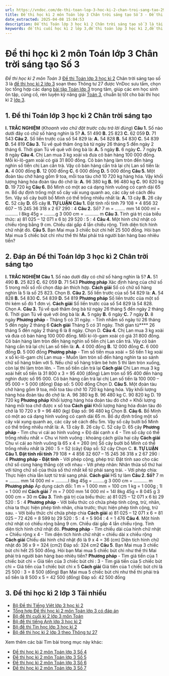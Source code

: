 ```yaml
---
url: https://vndoc.com/de-thi-toan-lop-3-hoc-ki-2-chan-troi-sang-tao-293627
title: Đề thi học kì 2 môn Toán lớp 3 Chân trời sáng tạo Số 3 - Đề thi học kì 2 môn Toán 3 - VnDoc.com
date_extracted: 2025-04-08 15:04:53
description: Đề thi Toán lớp 3 học kì 2 Chân trời sáng tạo số 3 là tài liệu bổ ích cho các em ôn tập chuẩn bị cho kì thi cuối học kì 2 sắp tới. Mời các em cùng tham khảo Đề kiểm tra cuối học kì 2 lớp 3.
keywords: đề thi cuối học kì 2 lớp 3,đề thi toán lớp 3 học kì 2,đề thi học kì 2 lớp 3,giải toán lớp 3 kì 2,de thi toán lớp 3 kì 2,đề thi toán học kì 2 lớp 3,bài tập toán lớp 3 học kỳ 2,de thi học kì 2 lớp 3 môn toán,những bài tập toán lớp 3 học kỳ 2,toán lớp 3 kì 2,đề thi học kì 2 môn toán lớp 3,đề toán lớp 3 học kì 2,toán lớp 3 học kì 2,đề toán lớp 3 học kỳ 2,đề thi cuối kì 2 lớp 3 môn Toán,Đề thi Toán lớp 3 học kì 2 Chân trời sáng tạo,đề thi học kì 2 lớp 3 Chân trời sáng tạo
---
```


# Đề thi học kì 2 môn Toán lớp 3 Chân trời sáng tạo Số 3
 _Đề thi học kì 2 môn Toán 3_
[Đề thi Toán lớp 3 học kì 2](<https://vndoc.com/de-thi-hoc-ki-2-lop-3-mon-toan-chan-troi-sang-tao>) Chân trời sáng tạo số 3 là [đề thi học kì 2 lớp 3](<https://vndoc.com/de-thi-hoc-ki-2-lop3>) soạn theo Thông tư 27 được VnDoc sưu tầm, chọn lọc tổng hợp các dạng [bài tập Toán lớp 3](<https://vndoc.com/bai-tap-toan-lop3>) trọng tâm, giúp các em học sinh ôn tập, củng cố, rèn luyện kỹ năng giải [Toán 3](<https://vndoc.com/toan-lop3>), chuẩn bị tốt cho bài thi học kì 2 [lớp 3](<https://vndoc.com/tai-lieu-hoc-tap-lop3>).
## **1\. Đề thi Toán lớp 3 học kì 2 Chân trời sáng tạo**
**I. TRẮC NGHIỆM**
\(_Khoanh vào chữ đặt trước câu trả lời đúng_\)
**Câu 1.** Số nào dưới đây có chữ số hàng nghìn là 5?
**A.** 51 490
**B.** 25 823
**C.** 62 059
**D.** 71 543
**Câu 2.** Số liền trước của số 54 829 là:
**A.** 54 828
**B.** 54 830
**C.** 54 839
**D.** 54 819
**Câu 3.** Tú về quê thăm ông bà từ ngày 26 tháng 5 đến ngày 2 tháng 6. Thời gian Tú về quê với ông bà là:
**A.** 5 ngày
**B.** 6 ngày
**C.** 7 ngày
**D.** 8 ngày
**Câu 4.** Chị Lan mua 3 kg xoài và đưa cô bán hàng 100 000 đồng. Mỗi ki-lô-gam xoài có giá 31 800 đồng. Cô bán hàng làm tròn đến hàng nghìn số tiền chị Lan cần trả. Vậy cô bán hàng cần trả lại chị Lan số tiền là:
**A.** 4 000 đồng
**B.** 12 000 đồng
**C.** 6 000 đồng
**D.** 5 000 đồng
**Câu 5.** Một đoàn tàu chở hàng gồm 9 toa, mỗi toa tàu chở 10 720 kg hàng hóa. Vậy khối lượng hàng hóa đoàn tàu đó chở là:
**A.** 96 380 kg
**B.** 96 480 kg
**C.** 90 820 kg
**D.** 19 720 kg
**Câu 6.** Bố Minh có một ao cá dạng hình vuông có cạnh dài 65 m. Bố dự định trồng một số cây vải xung quanh ao, các cây sẽ cách đều 5m. Vậy số cây bưởi bố Minh có thể trồng nhiều nhất là:
**A.** 13 cây
**B.** 26 cây
**C.** 52 cây
**D.** 65 cây
**II. TỰ LUẬN**
**Câu 1.** Đặt tính rồi tính
79 108 + 4 856
32 607 – 15 245
36 318 x 2
67 290 : 4
**Câu 2.** Số?
7 m = …….. mm
14 000 ml = ………. l
8kg 45g = ………g
3 000 cm = ……….. m
**Câu 3.** Tính giá trị của biểu thức:
a\) 81 025 – 12 071 x 6
b\) 29 520 : 5 : 4
**Câu 4.** Một hình chữ nhật có chiều rộng bằng 9 cm. Chiều dài gấp 4 lần chiều rộng. Tính diện tích hình chữ nhật đó.
**Câu 5.** Bạn Mai mua 3 chiếc bút chì hết 25 500 đồng. Hỏi bạn Mai mua 5 chiếc bút chì như thế thì Mai phải trả người bán hàng bao nhiêu tiền?
## **2\. Đáp án Đề thi Toán lớp 3 học kì 2 Chân trời sáng tạo**
**I. TRẮC NGHIỆM**
**Câu 1.** Số nào dưới đây có chữ số hàng nghìn là 5?
**A.** 51 490
**B.** 25 823
**C.** 62 059
**D.** 71 543
**Phương pháp**
Xác định hàng của chữ số 5 trong mỗi số rồi chọn đáp án thích hợp.
**Cách giải**
Số có chữ số hàng nghìn là 5 là số 25 823.
Chọn B.
**Câu 2.** Số liền trước của số 54 829 là:
**A.** 54 828
**B.** 54 830
**C.** 54 839
**D.** 54 819
**Phương pháp**
Số liền trước của một số thì kém số đó 1 đơn vị.
**Cách giải**
Số liền trước của số 54 829 là 54 828.
Chọn A.
**Câu 3.** Tú về quê thăm ông bà từ ngày 26 tháng 5 đến ngày 2 tháng 6. Thời gian Tú về quê với ông bà là:
**A.** 5 ngày
**B.** 6 ngày
**C.** 7 ngày
**D.** 8 ngày
**Phương pháp**
\- Tháng 5 có 31 ngày.
\- Tính nhẩm số ngày từ 26 tháng 5 đến ngày 2 tháng 6
**Cách giải**
Tháng 5 có 31 ngày.
Thời gian từ**** 26 tháng 5 đến ngày 2 tháng 6 là 8 ngày.
Chọn D.
**Câu 4.** Chị Lan mua 3 kg xoài và đưa cô bán hàng 100 000 đồng. Mỗi ki-lô-gam xoài có giá 31 800 đồng. Cô bán hàng làm tròn đến hàng nghìn số tiền chị Lan cần trả. Vậy cô bán hàng cần trả lại chị Lan số tiền là:
**A.** 4 000 đồng
**B.** 12 000 đồng
**C.** 6 000 đồng
**D.** 5 000 đồng
**Phương pháp**
\- Tìm số tiền mua xoài = Số tiền 1 kg xoài x số ki-lô-gam chị Lan mua
\- Muốn làm tròn số đến hàng nghìn ta so sánh chữ số hàng trăm với 5. Nếu chữ số hàng trăm bé hơn 5 thì làm tròn xuống, còn lại thì làm tròn lên.
\- Tìm số tiền cần trả lại
**Cách giải**
Chị Lan mua 3 kg xoài hết số tiền là
31 800 x 3 = 95 400 \(đồng\)
Làm tròn số 95 400 đến hàng nghìn được số 95 000.
Cô bán hàng cần trả lại chị Lan số tiền là
100 000 – 95 000 = 5 000 \(đồng\)
Đáp số: 5 000 đồng
Chọn D.
**Câu 5.** Một đoàn tàu chở hàng gồm 9 toa, mỗi toa tàu chở 10 720 kg hàng hóa. Vậy khối lượng hàng hóa đoàn tàu đó chở là:
A. 96 380 kg
B. 96 480 kg
C. 90 820 kg
D. 19 720 kg
**Phương pháp**
Khối lượng hàng hóa đoàn tàu đó chở = Khối lượng hàng mỗi toa chở được x số toa
**Cách giải**
Khối lượng hàng hóa đoàn tàu đó chở là
10 720 x 9 = 96 480 \(kg\)
Đáp số: 96 480 kg
Chọn B.
**Câu 6.** Bố Minh có một ao cá dạng hình vuông có cạnh dài 65 m. Bố dự định trồng một số cây vải xung quanh ao, các cây sẽ cách đều 5m. Vậy số cây bưởi bố Minh có thể trồng nhiều nhất là:
A. 13 cây
B. 26 cây
C. 52 cây
D. 65 cây
**Phương pháp**
\- Tìm chu vi cái ao hình vuông = Độ dài cạnh x 4
\- Tìm số cây có thể trồng nhiều nhất = Chu vi hình vuông : khoảng cách giữa hai cây
**Cách giải**
Chu vi cái ao hình vuông là
65 x 4 = 260 \(m\)
Số cây bưởi bố Minh có thể trồng nhiều nhất là
260 : 5 = 52 \(cây\)
Đáp số: 52 cây
Chọn C.
**II. TỰ LUẬN**
**Câu 1. Đặt tính rồi tính**
79 108 + 4 856
32 607 – 15 245
36 318 x 2
67 290 : 4
**Phương pháp**
**\- Đặt tính**
\- Với phép cộng, phép trừ: Đặt tính sao cho các chữ số cùng hàng thẳng cột với nhau
\- Với phép nhân: Nhân thừa số thứ hai với từng chữ số của thừa số thứ nhất kể từ phải sang trái.
\- Với phép chia: Thực hiện chia lần lượt từ trái sang phải.
**Cách giải**
HS tự làm
**Câu 2. Số?**
7 m = …….. mm
14 000 ml = ……….l
8kg 45g = ………g
3 000 cm = ……….. m
**Phương pháp**
Áp dụng cách đổi: 1 m = 1 000 mm = 100 cm
1 kg = 1 000g ; 1l = 1 000 ml
**Cách giải**
7 m = 7 000 mm
14 000 ml = 14l
8kg 45g = 8 045 g
3 000 cm = 30 m
**Câu 3**. Tính giá trị của biểu thức:
a\) 81 025 – 12 071 x 6
b\) 29 520 : 5 : 4
**Phương pháp**
\- Với biểu thức có chứa phép tính cộng, trừ, nhân, chia ta thực hiện phép tính nhân, chia trước; thực hiện phép tính cộng, trừ sau.
\- Với biểu thức chỉ chứa phép chia
**Cách giải**
a\) 81 025 – 12 071 x 6 = 81 025 – 72 426
= 8 599
b\) 29 520 : 5 : 4 = 5 904 : 4
= 1 476
**Câu 4**. Một hình chữ nhật có chiều rộng bằng 9 cm. Chiều dài gấp 4 lần chiều rộng. Tính diện tích hình chữ nhật đó.
**Phương pháp**
\- Tìm chiều dài của hình chữ nhật = Chiều rộng x 4
\- Tìm diện tích hình chữ nhật = chiều dài x chiều rộng
**Cách giải**
Chiều dài hình chữ nhật đó là
9 x 4 = 36 \(cm\)
Diện tích hình chữ nhật đó
36 x 9 = 324 \(cm2\)
Đáp số: 324 cm2
**Câu 5**. Bạn Mai mua 3 chiếc bút chì hết 25 500 đồng. Hỏi bạn Mai mua 5 chiếc bút chì như thế thì Mai phải trả người bán hàng bao nhiêu tiền?
**Phương pháp**
\- Tìm giá tiền của 1 chiếc bút chì = Giá tiền của 3 chiếc bút chì : 3
\- Tìm giá tiền của 5 chiếc bút chì = Giá tiền của 1 chiếc bút chì x 5
**Cách giải**
Giá tiền của 1 chiếc bút chì là
25 500 : 3 = 8 500 \(đồng\)
Bạn Mai mua 5 chiếc bút chì như thế thì phải trả số tiền là
8 500 x 5 = 42 500 \(đồng\)
Đáp số: 42 500 đồng
## 3\. Đề thi học kì 2 lớp 3 Tải nhiều
  * [Bộ Đề thi Tiếng Việt lớp 3 học kì 2](<https://vndoc.com/8-de-on-tap-hoc-ki-2-mon-tieng-viet-lop-3-88851>)
  * [Tổng hợp Đề thi học kì 2 môn Toán lớp 3 có đáp án](<https://vndoc.com/de-thi-hoc-ki-2-mon-toan-lop-3-nam-2019-co-dap-an-169955>)
  * [Bộ đề thi cuối kì 2 lớp 3 môn Toán](<https://vndoc.com/bo-de-on-tap-cuoi-nam-toan-lop-3-88567>)
  * [Bộ đề thi tiếng Anh lớp 3 học kì 2](<https://vndoc.com/bo-de-thi-tieng-anh-lop-3-hoc-ky-2-nam-2019-2020-201029>)
  * [Bộ đề thi Tin học lớp 3 học kì 2](<https://vndoc.com/bo-de-thi-hoc-ki-2-lop-3-mon-tin-hoc-nam-hoc-2018-2019-169354>)
  * [Bộ đề thi học kì 2 lớp 3 theo Thông tư 27](<https://vndoc.com/bo-de-thi-hoc-ki-2-lop-3-nam-2017-2018-theo-thong-tu-22-6395>)

Xem thêm các bài Tìm bài trong mục này khác:
  * [Đề thi học kì 2 môn Toán lớp 3 Số 4](</de-thi-hoc-ki-2-mon-toan-lop-3-chan-troi-sang-tao-so-4-318901>)
  * [Đề thi học kì 2 môn Toán lớp 3 Số 5](</de-thi-hoc-ki-2-mon-toan-lop-3-chan-troi-sang-tao-so-5-318906>)
  * [Đề thi học kì 2 môn Toán lớp 3 Số 6](</de-thi-cuoi-hoc-ki-2-lop-3-mon-toan-nam-2019-2020-co-dap-an-de-4-200630>)
  * [Đề thi học kì 2 môn Toán lớp 3 Số 7](</de-thi-cuoi-hoc-ki-2-lop-3-mon-toan-nam-2019-2020-co-dap-an-de-5-200635>)

